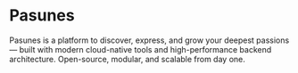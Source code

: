 # Pasunes
Pasunes is a platform to discover, express, and grow your deepest passions — built with modern cloud-native tools and high-performance backend architecture.   Open-source, modular, and scalable from day one.
